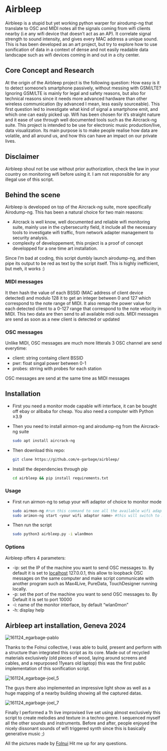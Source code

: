 # Airbleep

Airbleep is a stupid but yet working python warper for airodump-ng that translate to OSC and MIDI notes all the signals coming from wifi clients nearby (i.e any wifi device that doesn’t act as an AP). It correlate signal strength to sound intensity, and gives every MAC address a unique sound. This is has been developed as an art project, but try to explore how to use sonification of data in a context of dense and not easily readable data landscape such as wifi devices coming in and out in a city center.

## Core Concept and Research

At the origin of the Airbleep project is the following question: How easy is it to detect someone’s smartphone passively, without messing with GSM/LTE? Ignoring GSM/LTE is mainly for legal and safety reasons, but also for technical reasons since it needs more advanced hardware than other wireless communication (by advanced I mean, less easily sourceable). This first question led to investigate what kind of signal a smartphone emit, and which one can easly picked up. Wifi has been chosen for it’s straight nature  and it ease of use through well documented tools such as the Aircrack-ng suite. This project is intended to be use for electronic music production/live, data visualization. Its main purpose is to make people realise how data are volatile, and all around us, and how this can have an impact on our private lives.

## Disclaimer

Airbleep shoul not be use without prior authorization, check the law in your country on monitoring wifi before using it. I am not responsible for any illegal use of this script.

## Behind the scene

Airbleep is developed on top of the Aircrack-ng suite, more specifically Airodump-ng. This has been a natural choice for two main reasons:

- Aircrack is well know, well documented and reliable wifi monitoring suite, mainly use in the cybersecurity field, it include all the necessary tools to investigate wifi traffic, from network adapter management to security analysis.
- complexity of developpement, this project is a proof of concept developped for a one time art installation.

Since I’m bad at coding, this script dumbly launch airodump-ng, and then pipe its output to be red as text by the script itself. This is highly inefficient, but meh, it works :)

### MIDI messages

It then hash the value of each BSSID (MAC address of client device detected) and modulo 128 it to get an integer between 0 and 127 which correspond to the note range of MIDI. It also remap the power value for each detected client to a 0-127 range that correspond to the note velocity in MIDI. This two data are then send to all available midi outs. MIDI messages are send as soon as a new client is detected or updated

### OSC messages

Unlike MIDI, OSC messages are much more litterals 3 OSC channel are send everytime:
- client: string containg client BSSID
- pwr: float singal power between 0-1
- probes: strring with probes for each station

OSC messages are send at the same time as MIDI messages

## Installation

- First you need a monitor mode capable wifi interface, it can be bought off ebay or alibaba for cheap. You also need a computer with Python ≥3.9
- Then you need to install airmon-ng and airodump-ng from the Aircrack-ng suite
    
    ```bash
    sudo apt install aircrack-ng
    ```
    
- Then download this repo:

    ```bash
    git clone https://github.com/e-garbage/airbleep/
    ```

- Install the dependencies through pip

    ```bash
    cd airbleep && pip install requirements.txt
    ```

### Usage

- First run airmon-ng to setup your wifi adaptor of choice to monitor mode
    
    ```bash
    sudo airmon-ng #run this command to see all the available wifi adaptors
    sudo arimon-ng start <your wifi adaptor name> #this will switch to monitor mode
    ```
    
- Then run the script
    
    ```bash
    sudo python3 airbleep.py -i wlan0mon
    ```
    

### Options

Airbleep offers 4 parameters:

- -ip: set the IP of the machine you want to send OSC messages to. By default it is set to [localhost](http://localhost) 127.0.0.1, this allow to loopback OSC messages on the same computer and make script communicate with another program such as Max4Live, PureData, TouchDesigner running locally.
- -p: set the port of the machine you want to send OSC messages to. By Default it is set to port 10000
- -i: name of the monitor interface, by default “wlan0mon”
- -h: display help

## Airbleep art installation, Geneva 2024

![161124_egarbage-pablo](https://github.com/user-attachments/assets/0494859b-a8b9-49ea-9429-e02f97f7e280)

Thanks to the Folnui collective, I was able to build, present and perform with a structure than integrated this script as its core. Made out of recycled materials exclusively (old pieces of wood, laying around screens and cables, and a repurposed 11years old laptop) this was the first public implementation of this sonification script. 

![161124_egarbage-joel_5](https://github.com/user-attachments/assets/23a542cc-2e26-406b-aff8-59d2f22d7b49)


The guys there also implemented an impressive light show as well as a huge mapping of a nearby building showing all the captured datas. 

![161124_egarbage-joel_7](https://github.com/user-attachments/assets/c8198b90-3a63-4d78-a2a7-351427c99227)

Finally I performed a 1h live improvised live set using almost exclusively this script to create melodies and texture in a techno genre. I sequenced myself all the other sounds and instruments. Before and after, people enjoyed the nicely dissonant sounds of wifi triggered synth since this is basically generative music ;)


All the pictures made by [Folnui](https://www.folnui.com/) 
Hit me up for any questions.
